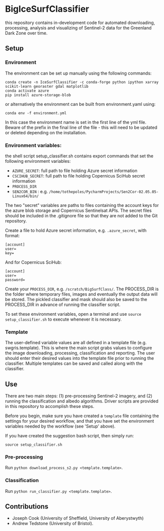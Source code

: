 # BigIceSurfClassifier
this repository contains in-development code for automated downloading, processing, analysis and visualizing of Sentinel-2 data for the Greenland Dark Zone over time.


## Setup

### Environment
The environment can be set up manually using the following commands:

    conda create -n IceSurfClassifier -c conda-forge python ipython xarray scikit-learn georaster gdal matplotlib
    conda activate azure
    pip install azure-storage-blob

or alternatively the environment can be built from environment.yaml using:

    conda env -f environment.yml

In this case the environment name is set in the first line of the yml file. Beware of the prefix in the final line of the file - this will need to be updated or deleted depending on the installation.

### Environment variables:

the shell script setup_classifier.sh contains export commands that set the following environment variables:

* `AZURE_SECRET`: full path to file holding Azure secret information
* `CSCIHUB_SECRET`: full path to file holding Copernicus SciHub secret information
* `PROCESS_DIR`
* `SEN2COR_BIN` : e.g. `/home/tothepoles/PycharmProjects/Sen2Cor-02.05.05-Linux64/bin/`

The two "secret" variables are paths to files containing the account keys for the azure blob storage and Copernicus Sentinelsat APIs. The secret files should be included in the .gitignore file so that they are not added to the Git repository.
 
Create a file to hold Azure secret information, e.g. `.azure_secret`, with format:

    [account]
    user=
    key=

And for Copernicus SciHub:
    
    [account]
    user=
    password=

Create your `PROCESS_DIR`, e.g. `/scratch/BigSurfClass/`. The PROCESS_DIR is the folder where temporary files, images and eventually the output data will be stored. The pickled classifier and mask should also be saved to the PROCESS_DIR in advance of running the classifier script.

To set these environment variables, open a terminal and use `source setup_classifier.sh` to execute whenever it is necessary.

### Template

The user-defined variable values are all defined in a template file (e.g. swgris.template). This is where the main script grabs values to configure the image downloading, processing, classification and reporting.
The user should enter their desired values into the template file prior to running the classifier. Multiple templates can be saved and called along with the classifier.

## Use

There are two main steps: (1) pre-processing Sentinel-2 imagery, and (2) running the classification and albedo algorithms. Driver scripts are provided in this repository to accomplish these steps.

Before you begin, make sure you have created a `template` file containing the settings for your desired workflow, and that you have set the environment variables needed by the workflow (see 'Setup' above).

If you have created the suggestion bash script, then simply run:

    source setup_classifier.sh


### Pre-processing

Run `python download_process_s2.py <template.template>`.


### Classification

Run `python run_classifier.py <template.template>`.


## Contributions

* Joseph Cook (University of Sheffield, University of Aberystwyth)
* Andrew Tedstone (University of Bristol).